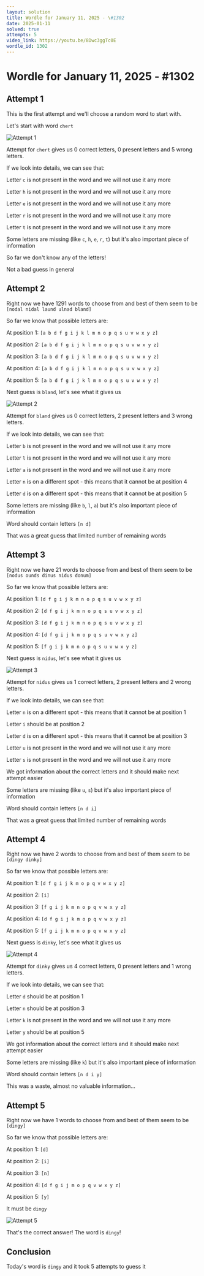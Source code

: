 ```yaml
---
layout: solution
title: Wordle for January 11, 2025 - \#1302
date: 2025-01-11
solved: true
attempts: 5
video_link: https://youtu.be/8Dwc3ggTc0E
wordle_id: 1302
---
```


# Wordle for January 11, 2025 - \#1302

## Attempt 1

This is the first attempt and we'll choose a random word to start with.

Let's start with word `chert`

![Attempt 1](2025-01-11/attempt-1.png)

Attempt for `chert` gives us 0 correct letters, 0 present letters and 5 wrong letters.

If we look into details, we can see that:

Letter `c` is not present in the word and we will not use it any more

Letter `h` is not present in the word and we will not use it any more

Letter `e` is not present in the word and we will not use it any more

Letter `r` is not present in the word and we will not use it any more

Letter `t` is not present in the word and we will not use it any more

Some letters are missing (like `c`, `h`, `e`, `r`, `t`) but it's also important piece of information

So far we don't know any of the letters!

Not a bad guess in general



## Attempt 2

Right now we have 1291 words to choose from and best of them seem to be `[nodal nidal laund ulnad bland]`

So far we know that possible letters are:

At position 1: `[a b d f g i j k l m n o p q s u v w x y z]`

At position 2: `[a b d f g i j k l m n o p q s u v w x y z]`

At position 3: `[a b d f g i j k l m n o p q s u v w x y z]`

At position 4: `[a b d f g i j k l m n o p q s u v w x y z]`

At position 5: `[a b d f g i j k l m n o p q s u v w x y z]`

Next guess is `bland`, let's see what it gives us

![Attempt 2](2025-01-11/attempt-2.png)

Attempt for `bland` gives us 0 correct letters, 2 present letters and 3 wrong letters.

If we look into details, we can see that:

Letter `b` is not present in the word and we will not use it any more

Letter `l` is not present in the word and we will not use it any more

Letter `a` is not present in the word and we will not use it any more

Letter `n` is on a different spot - this means that it cannot be at position 4

Letter `d` is on a different spot - this means that it cannot be at position 5

Some letters are missing (like `b`, `l`, `a`) but it's also important piece of information

Word should contain letters `[n d]`

That was a great guess that limited number of remaining words



## Attempt 3

Right now we have 21 words to choose from and best of them seem to be `[nodus ounds dinus nidus donum]`

So far we know that possible letters are:

At position 1: `[d f g i j k m n o p q s u v w x y z]`

At position 2: `[d f g i j k m n o p q s u v w x y z]`

At position 3: `[d f g i j k m n o p q s u v w x y z]`

At position 4: `[d f g i j k m o p q s u v w x y z]`

At position 5: `[f g i j k m n o p q s u v w x y z]`

Next guess is `nidus`, let's see what it gives us

![Attempt 3](2025-01-11/attempt-3.png)

Attempt for `nidus` gives us 1 correct letters, 2 present letters and 2 wrong letters.

If we look into details, we can see that:

Letter `n` is on a different spot - this means that it cannot be at position 1

Letter `i` should be at position 2

Letter `d` is on a different spot - this means that it cannot be at position 3

Letter `u` is not present in the word and we will not use it any more

Letter `s` is not present in the word and we will not use it any more

We got information about the correct letters and it should make next attempt easier

Some letters are missing (like `u`, `s`) but it's also important piece of information

Word should contain letters `[n d i]`

That was a great guess that limited number of remaining words



## Attempt 4

Right now we have 2 words to choose from and best of them seem to be `[dingy dinky]`

So far we know that possible letters are:

At position 1: `[d f g i j k m o p q v w x y z]`

At position 2: `[i]`

At position 3: `[f g i j k m n o p q v w x y z]`

At position 4: `[d f g i j k m o p q v w x y z]`

At position 5: `[f g i j k m n o p q v w x y z]`

Next guess is `dinky`, let's see what it gives us

![Attempt 4](2025-01-11/attempt-4.png)

Attempt for `dinky` gives us 4 correct letters, 0 present letters and 1 wrong letters.

If we look into details, we can see that:

Letter `d` should be at position 1

Letter `n` should be at position 3

Letter `k` is not present in the word and we will not use it any more

Letter `y` should be at position 5

We got information about the correct letters and it should make next attempt easier

Some letters are missing (like `k`) but it's also important piece of information

Word should contain letters `[n d i y]`

This was a waste, almost no valuable information...



## Attempt 5

Right now we have 1 words to choose from and best of them seem to be `[dingy]`

So far we know that possible letters are:

At position 1: `[d]`

At position 2: `[i]`

At position 3: `[n]`

At position 4: `[d f g i j m o p q v w x y z]`

At position 5: `[y]`

It must be `dingy`

![Attempt 5](2025-01-11/attempt-5.png)

That's the correct answer! The word is `dingy`!

## Conclusion

Today's word is `dingy` and it took 5 attempts to guess it

